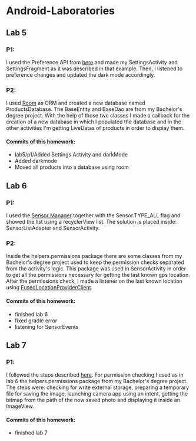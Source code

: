 # Android-Laboratories

## Lab 5
### P1:
I used the Preference API from [here](https://developer.android.com/guide/topics/ui/settings.html) and made my SettingsActivity and 
SettingsFragment as it was described in that example. Then, I listened to preference changes and updated the dark mode accordingly.
### P2:
I used [Room](https://developer.android.com/topic/libraries/architecture/room) as ORM and created a new database named ProductsDatabase. The BaseEntity and BaseDao are from my Bachelor's degree project. 
With the help of those two classes I made a callback for the creation of a new database in which I populated the database and in the 
other activities I'm getting LiveDatas of products in order to display them.
#### Commits of this homework:
* lab5/p1/Added Settings Activity and darkMode
* Added darkmode
* Moved all products into a database using room

## Lab 6
### P1:
I used the [Sensor Manager](https://developer.android.com/guide/topics/ui/settings.html) together with the Sensor.TYPE_ALL flag and showed the list using a recyclerView list. The solution is placed inside: SensorListAdapter and SensorActivity.
### P2:
Inside the helpers.permissions package there are some classes from my Bachelor's degree project used to keep the permission checks separated from the activity's logic. This package was used in SensorActivity in order to get all the permissions necessary for getting the last known gps location. After the permissions check, I made a listener on the last known location using [FusedLocationProviderClient](https://developer.android.com/training/location/retrieve-current).
#### Commits of this homework:
* finished lab 6
* fixed gradle error
* listening for SensorEvents

## Lab 7
### P1:
I followed the steps described [here](https://developer.android.com/training/camera/photobasics#TaskPhotoView). For permission checking I used as in lab 6 the helpers.permissions package from my Bachelor's degree project. The steps were: checking for write external storage, preparing a temporary file for saving the image, launching camera app using an intent, getting the bitmap from the path of the now saved photo and displaying it inside an ImageView.
#### Commits of this homework:
* finished lab 7